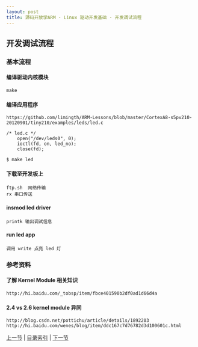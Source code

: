 ```yaml
---
layout: post
title: 源码开放学ARM - Linux 驱动开发基础 - 开发调试流程
---
```


## 开发调试流程

### 基本流程

#### 编译驱动内核模块
	make

#### 编译应用程序
	https://github.com/limingth/ARM-Lessons/blob/master/CortexA8-s5pv210-20120901/tiny210/examples/leds/led.c
	
	/* led.c */	
		open("/dev/leds0", 0);
		ioctl(fd, on, led_no);
		close(fd);
	
	$ make led

#### 下载至开发板上
	ftp.sh	网络传输
	rx 串口传送

#### insmod led driver
	printk 输出调试信息
	
#### run led app
	调用 write 点亮 led 灯

### 参考资料
#### 了解 Kernel Module 相关知识
    http://hi.baidu.com/_tobsp/item/fbce401590b2df0ad1d66d4a

#### 2.4 vs 2.6 kernel module 异同
    http://blog.csdn.net/pottichu/article/details/1892203
    http://hi.baidu.com/wenes/blog/item/ddc167c7d76782d3d100601c.html
	
	 
[上一节](chp101-3.html)  |  [目录索引](../index.html)  |  [下一节](chp102-1.html)
